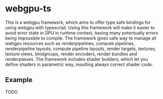# webgpu-ts

This is a webgpu framework, which aims to offer type safe bindings for using webgpu with typescript.
Using this framework will make it easier to avoid error state in GPU in runtime context, having many potentually errors being impossible to compile.
The framework gives safe way to manage all webgpu resources such as renderpipelines, compute pipelines, renderpipeline layouts, compute pipeline layouts, render targets, textures, texture views, bindgroups, render encoders, render bundles and renderpasses.
The framework includes shader builders, which let you define shaders in parametric way, resulting always correct shader code.

## Example

TODO